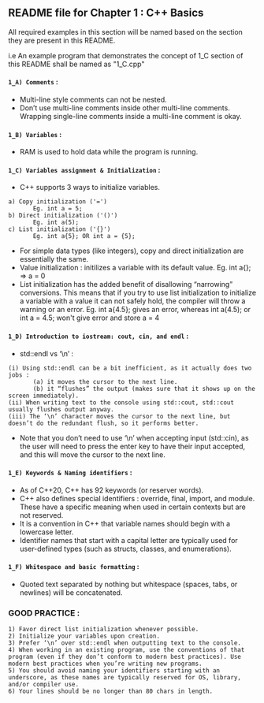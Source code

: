 ## README file for Chapter 1 : C++ Basics

All required examples in this section will be named based on the section they are present in this README.

i.e An example program that demonstrates the concept of 1_C section of this README shall be named as "1_C.cpp"

#### `1_A) Comments` :

   - Multi-line style comments can not be nested.
   - Don’t use multi-line comments inside other multi-line comments. Wrapping single-line comments inside a multi-line comment is okay.

#### `1_B) Variables` :

   - RAM is used to hold data while the program is running.

#### `1_C) Variables assignment & Initialization` :
    
   - C++ supports 3 ways to initialize variables.
    
    a) Copy initialization ('=')
           Eg. int a = 5;
    b) Direct initialization ('()')
           Eg. int a(5);
    c) List initialization ('{}')
           Eg. int a{5}; OR int a = {5};
            
   - For simple data types (like integers), copy and direct initialization are essentially the same.
   - Value initialization : initilizes a variable with its default value. Eg. int a{}; => a = 0
   - List initialization has the added benefit of disallowing “narrowing” conversions. This means that if you try to use list initialization to initialize a variable with a value it can not safely hold, the compiler will throw a warning or an error.
     Eg. int a{4.5}; gives an error, whereas int a(4.5); or int a = 4.5; won't give error and store a = 4

#### `1_D) Introduction to iostream: cout, cin, and endl` :

   - std::endl vs ‘\n’ : 
        
    (i) Using std::endl can be a bit inefficient, as it actually does two jobs : 
           (a) it moves the cursor to the next line.
           (b) it “flushes” the output (makes sure that it shows up on the screen immediately).
    (ii) When writing text to the console using std::cout, std::cout usually flushes output anyway.
    (iii) The ‘\n’ character moves the cursor to the next line, but doesn’t do the redundant flush, so it performs better.

   - Note that you don’t need to use ‘\n’ when accepting input (std::cin), as the user will need to press the enter key to have their input accepted, and this will move the cursor to the next line.

#### `1_E) Keywords & Naming identifiers` :

   - As of C++20, C++ has 92 keywords (or reserver words).
   - C++ also defines special identifiers : override, final, import, and module. These have a specific meaning when used in certain contexts but are not reserved.
   - It is a convention in C++ that variable names should begin with a lowercase letter.
   - Identifier names that start with a capital letter are typically used for user-defined types (such as structs, classes, and enumerations).

#### `1_F) Whitespace and basic formatting` :

   - Quoted text separated by nothing but whitespace (spaces, tabs, or newlines) will be concatenated.

### GOOD PRACTICE :
```
1) Favor direct list initialization whenever possible.
2) Initialize your variables upon creation.
3) Prefer ‘\n’ over std::endl when outputting text to the console.
4) When working in an existing program, use the conventions of that program (even if they don’t conform to modern best practices). Use modern best practices when you’re writing new programs.
5) You should avoid naming your identifiers starting with an underscore, as these names are typically reserved for OS, library, and/or compiler use.
6) Your lines should be no longer than 80 chars in length.
